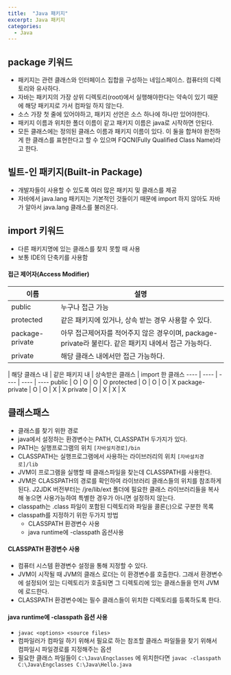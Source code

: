 ```yaml
---
title:  "Java 패키지"
excerpt: Java 패키지
categories:
  - Java
---
```



## package 키워드
- 패키지는 관련 클래스와 인터페이스 집합을 구성하는 네임스페이스. 컴퓨터의 디렉토리와 유사하다.
- 자바는 패키지의 가장 상위 디렉토리(root)에서 실행해야한다는 약속이 있기 때문에 해당 패키지로 가서 컴파일 하지 않는다.
- 소스 가장 첫 줄에 있어야하고, 패키지 선언은 소스 하나에 하나만 있어야한다.
- 패키지 이름과 위치한 폴더 이름이 같고 패키지 이름은 java로 시작하면 안된다.
- 모든 클래스에는 정의된 클래스 이름과 패키지 이름이 있다. 이 둘을 합쳐야 완전하게 한 클래스를 표현한다고 할 수 있으며 FQCN(Fully Qualified Class Name)라고 한다.

## 빌트-인 패키지(Built-in Package)
- 개발자들이 사용할 수 있도록 여러 많은 패키지 및 클래스를 제공
- 자바에서 java.lang 패키지는 기본적인 것들이기 때문에 import 하지 않아도 자바가 알아서 java.lang 클래스를 불러온다.

## import 키워드
- 다른 패키지명에 있는 클래스를 찾지 못할 때 사용
- 보통 IDE의 단축키를 사용함

#### 접근 제어자(Access Modifier)

이름 | 설명
---- | ----
public | 누구나 접근 가능
protected | 같은 패키지에 있거나, 상속 받는 경우 사용할 수 있다.
package-private | 아무 접근제어자를 적어주지 않은 경우이며, package-private라 불린다. 같은 패키지 내에서 접근 가능하다.
private | 해당 클래스 내에서만 접근 가능하다.
  

 | 해당 클래스 내	| 같은 패키지 내 | 상속받은 클래스 | import 한 클래스
---- | ---- | ---- | ---- | ----
public | O | O | O | O
protected | O | O | O | X
package-private | O | O | X | X
private | O | X | X | X
  

## 클래스패스
- 클래스를 찾기 위한 경로
- java에서 설정하는 환경변수는 PATH, CLASSPATH 두가지가 있다.
- PATH는 실행프로그램의 위치   ```[자바설치경로]/bin```  
- CLASSPATH는 실행프로그램에서 사용하는 라이브러리의 위치   ```[자바설치경로]/lib```  
- JVM이 프로그램을 실행할 때 클래스파일을 찾는데 CLASSPATH를 사용한다.
- JVM은 CLASSPATH의 경로를 확인하여 라이브러리 클래스들의 위치를 참조하게 된다. J2JDK 버전부터는 \/jre\/lib\/ext 폴더에 필요한 클래스 라이브러리들을 복사해 놓으면 사용가능하여 특별한 경우가 아니면 설정하지 않는다.
- classpath는 .class 파일이 포함된 디렉토리와 파일을 콜론(;)으로 구분한 목록
- classpath를 지정하기 위한 두가지 방법
  - CLASSPATH 환경변수 사용
  - java runtime에 -classpath 옵션사용

#### CLASSPATH 환경변수 사용
- 컴퓨터 시스템 환경변수 설정을 통해 지정할 수 있다.
- JVM이 시작될 때 JVM의 클래스 로더는 이 환경변수를 호출한다. 그래서 환경변수에 설정되어 있는 디렉토리가 호출되면 그 디렉토리에 있는 클래스들을 먼저 JVM에 로드한다.
- CLASSPATH 환경변수에는 필수 클래스들이 위치한 디렉토리를 등록하도록 한다.

#### java runtime에 -classpath 옵션 사용
-   ```javac <options> <source files>```  
- 컴파일러가 컴파일 하기 위해서 필요로 하는 참조할 클래스 파일들을 찾기 위해서 컴파일시 파일경로를 지정해주는 옵션
- 필요한 클래스 파일들이   ```C:\Java\Engclasses```   에 위치한다면   ```javac -classpath C:\Java\Engclasses C:\Java\Hello.java```  
